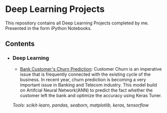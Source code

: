 # Deep Learning Projects
This repository contains all Deep Learning Projects completed by me. Presented in the form iPython Notebooks.

## Contents
- ### Deep Learning

	- [Bank Customer's Churn Prediction](https://github.com/nayan2112/Deep_Learning_projects/tree/main/Customer's%20Churn%20Classification-ANN): Customer Churn is an imperative issue that is frequently connected with the existing cycle of the business. In recent year, churn prediction is becoming a very important issue in Banking and Telecom industry. This model build on Artifcial Neural Network(ANN) to predict the fact whether the customer left the bank and optimize the accuracy using Keras Tuner.
  
	_Tools: scikit-learn, pandas, seaborn, matplotlib, keras, tensorflow_

